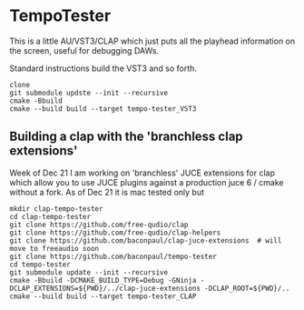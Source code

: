 # TempoTester

This is a little AU/VST3/CLAP which just puts all the playhead information on the screen, 
useful for debugging DAWs.

Standard instructions build the VST3 and so forth.

```shell
clone
git submodule updste --init --recursive
cmake -Bbuild
cmake --build build --target tempo-tester_VST3
```

## Building a clap with the 'branchless clap extensions'

Week of Dec 21 I am working on 'branchless' JUCE extensions for clap which allow you
to use JUCE plugins against a production juce 6 / cmake without a fork. As of Dec 21
it is mac tested only but

```shell
mkdir clap-tempo-tester
cd clap-tempo-tester
git clone https://github.com/free-qudio/clap
git clone https://github.com/free-qudio/clap-helpers
git clone https://github.com/baconpaul/clap-juce-extensions  # will move to freeaudio soon
git clone https://github.com/baconpaul/tempo-tester
cd tempo-tester
git submodule update --init --recursive
cmake -Bbuild -DCMAKE_BUILD_TYPE=Debug -GNinja -DCLAP_EXTENSIONS=${PWD}/../clap-juce-extensions -DCLAP_ROOT=${PWD}/..
cmake --build build --target tempo-tester_CLAP

```